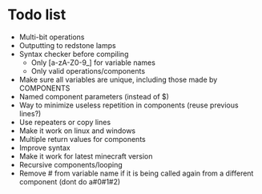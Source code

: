 # Todo list

- Multi-bit operations
- Outputting to redstone lamps
- Syntax checker before compiling
  - Only [a-zA-Z0-9\_] for variable names
  - Only valid operations/components
- Make sure all variables are unique, including those made by COMPONENTS
- Named component parameters (instead of $)
- Way to minimize useless repetition in components (reuse previous lines?)
- Use repeaters or copy lines
- Make it work on linux and windows
- Multiple return values for components
- Improve syntax
- Make it work for latest minecraft version
- Recursive components/looping
- Remove # from variable name if it is being called again from a different component (dont do a#0#1#2)
